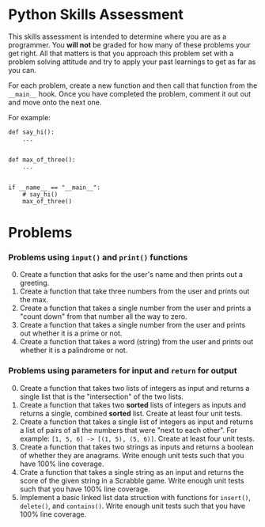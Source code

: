 # Python Skills Assessment

This skills assessment is intended to determine where you are as a programmer.
You **will not** be graded for how many of these problems your get right. All
that matters is that you approach this problem set with a problem solving
attitude and try to apply your past learnings to get as far as you can.


For each problem, create a new function and then call that function from the
`__main__` hook. Once you have completed the problem, comment it out out and
move onto the next one.

For example:

```python3
def say_hi():
    ...


def max_of_three():
    ...


if __name__ == "__main__":
    # say_hi()
    max_of_three()

```

# Problems

### Problems using `input()` and `print()` functions

0. Create a function that asks for the user's name and then prints out a greeting.
1. Create a function that take three numbers from the user and prints out the max.
2. Create a function that takes a single number from the user and prints a
   "count down" from that number all the way to zero.
3. Create a function that takes a single number from the user and prints out
   whether it is a prime or not.
4. Create a function that takes a word (string) from the user and prints out
   whether it is a palindrome or not.

### Problems using parameters for input and `return` for output

0. Create a function that takes two lists of integers as input and returns a
   single list that is the "intersection" of the two lists.
1. Create a function that takes two **sorted** lists of integers as inputs and
   returns a single, combined **sorted** list. Create at least four unit tests.
2. Create a function that takes a single list of integers as input and returns
   a list of pairs of all the numbers that were "next to each other". For
   example: `[1, 5, 6] -> [(1, 5), (5, 6)]`. Create at least four unit tests.
3. Create a function that takes two strings as inputs and returns a boolean
   of whether they are anagrams. Write enough unit tests such that you have
   100% line coverage.
4. Crate a function that takes a single string as an input and returns the
   score of the given string in a Scrabble game. Write enough unit tests such
   that you have 100% line coverage.
5. Implement a basic linked list data struction with functions for `insert()`,
   `delete()`, and `contains()`. Write enough unit tests such that you have
   100% line coverage.
